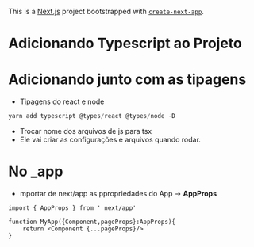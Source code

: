 This is a [Next.js](https://nextjs.org/) project bootstrapped with [`create-next-app`](https://github.com/vercel/next.js/tree/canary/packages/create-next-app).

# Adicionando Typescript ao Projeto

# Adicionando junto com as tipagens

- Tipagens do react e node

```jsx
yarn add typescript @types/react @types/node -D
```

- Trocar nome dos arquivos de js para tsx
- Ele vai criar as configurações e arquivos quando rodar.

# No _app

- mportar de next/app as ppropriedades do App → **AppProps**

```tsx
import { AppProps } from ' next/app'

function MyApp({Component,pageProps}:AppProps){
	return <Component {...pageProps}/>
}
```